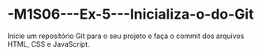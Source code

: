 # -M1S06---Ex-5---Inicializa-o-do-Git
Inicie um repositório Git para o seu projeto e faça o commit dos arquivos HTML, CSS e JavaScript.
